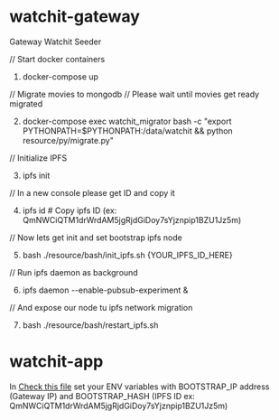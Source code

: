 # watchit-gateway
Gateway Watchit Seeder


// Start docker containers

1) docker-compose up

// Migrate movies to mongodb
// Please wait until movies get ready migrated

2) docker-compose exec watchit_migrator bash -c "export PYTHONPATH=$PYTHONPATH:/data/watchit && python resource/py/migrate.py"

// Initialize IPFS

3) ipfs init

// In a new console please get ID and copy it

4) ipfs id # Copy ipfs ID (ex: QmNWCiQTM1drWrdAM5jgRjdGiDoy7sYjznpip1BZU1Jz5m)

// Now lets get init and set bootstrap ipfs node

5) bash ./resource/bash/init_ipfs.sh {YOUR_IPFS_ID_HERE}

// Run ipfs daemon as background

6) ipfs daemon  --enable-pubsub-experiment &

// And expose our node tu ipfs network migration

7) bash ./resource/bash/restart_ipfs.sh


# watchit-app
In [Check this file](https://github.com/ZorrillosDev/watchit-desktop/blob/master/public/lib/settings/orbit.js) set your ENV variables with BOOTSTRAP_IP address (Gateway IP) and BOOTSTRAP_HASH (IPFS ID ex: QmNWCiQTM1drWrdAM5jgRjdGiDoy7sYjznpip1BZU1Jz5m)

